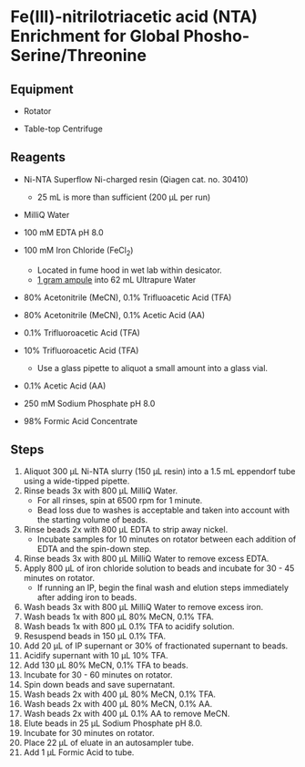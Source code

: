 # Fe(III)-nitrilotriacetic acid (NTA) Enrichment for Global Phosho-Serine/Threonine

## Equipment

* Rotator

* Table-top Centrifuge

## Reagents

* Ni-NTA Superflow Ni-charged resin (Qiagen cat. no. 30410)
    * 25 mL is more than sufficient (200 μL per run)

* MilliQ Water

* 100 mM EDTA pH 8.0

* 100 mM Iron Chloride (FeCl<sub>2</sub>)
    * Located in fume hood in wet lab within desicator.
    * [1 gram ampule](https://www.sigmaaldrich.com/catalog/product/aldrich/451649) into 62 mL Ultrapure Water

* 80% Acetonitrile (MeCN), 0.1% Trifluoacetic Acid (TFA)

* 80% Acetonitrile (MeCN), 0.1% Acetic Acid (AA)

* 0.1% Trifluoroacetic Acid (TFA)

* 10% Trifluoroacetic Acid (TFA)
    * Use a glass pipette to aliquot a small amount into a glass vial.

* 0.1% Acetic Acid (AA)

* 250 mM Sodium Phosphate pH 8.0

* 98% Formic Acid Concentrate

## Steps

1. Aliquot 300 μL Ni-NTA slurry (150 μL resin) into a 1.5 mL eppendorf tube
   using a wide-tipped pipette.
2. Rinse beads 3x with 800 μL MilliQ Water.
    * For all rinses, spin at 6500 rpm for 1 minute.
    * Bead loss due to washes is acceptable and taken into account with the
      starting volume of beads.
3. Rinse beads 2x with 800 μL EDTA to strip away nickel.
    * Incubate samples for 10 minutes on rotator between each addition of EDTA
      and the spin-down step.
4. Rinse beads 3x with 800 μL MilliQ Water to remove excess EDTA.
5. Apply 800 μL of iron chloride solution to beads and incubate for 30 - 45
   minutes on rotator.
    * If running an IP, begin the final wash and elution steps immediately
      after adding iron to beads.
6. Wash beads 3x with 800 μL MilliQ Water to remove excess iron.
7. Wash beads 1x with 800 μL 80% MeCN, 0.1% TFA.
7. Wash beads 1x with 800 μL 0.1% TFA to acidify solution.
8. Resuspend beads in 150 μL 0.1% TFA.
9. Add 20 μL of IP supernant or 30% of fractionated supernant to beads.
10. Acidify supernant with 10 μL 10% TFA.
11. Add 130 μL 80% MeCN, 0.1% TFA to beads.
12. Incubate for 30 - 60 minutes on rotator.
13. Spin down beads and save supernatant.
14. Wash beads 2x with 400 μL 80% MeCN, 0.1% TFA.
15. Wash beads 2x with 400 μL 80% MeCN, 0.1% AA.
16. Wash beads 2x with 400 μL 0.1% AA to remove MeCN.
17. Elute beads in 25 μL Sodium Phosphate pH 8.0.
18. Incubate for 30 minutes on rotator.
19. Place 22 μL of eluate in an autosampler tube.
20. Add 1 μL Formic Acid to tube.

